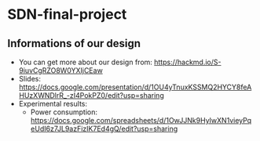 # SDN-final-project

## Informations of our design
* You can get more about our design from: https://hackmd.io/S-9iuvCgRZO8W0YXIjCEaw
* Slides: https://docs.google.com/presentation/d/1OU4yTnuxKSSMQ2HYCY8feAHUzXWNDlrR_-zI4PokPZ0/edit?usp=sharing
* Experimental results:
	* Power consumption: https://docs.google.com/spreadsheets/d/1OwJJNk9HyIwXN1vieyPqeUdI6z7JL9azFizIK7Ed4gQ/edit?usp=sharing
